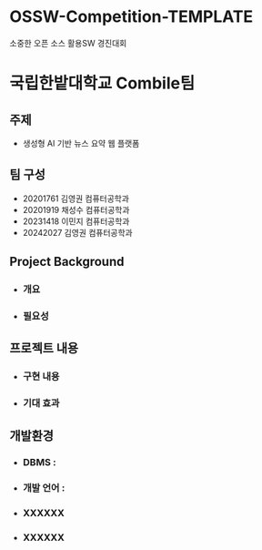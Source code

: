 # OSSW-Competition-TEMPLATE

소중한 오픈 소스 활용SW 경진대회

# 국립한밭대학교 Combile팀

## 주제

- 생성형 AI 기반 뉴스 요약 웹 플랫폼

## 팀 구성

- 20201761 김영권 컴퓨터공학과
- 20201919 채성수 컴퓨터공학과
- 20231418 이민지 컴퓨터공학과
- 20242027 김영권 컴퓨터공학과

## Project Background

- ### 개요
- ### 필요성

## 프로젝트 내용

- ### 구현 내용
- ### 기대 효과

## 개발환경

- ### DBMS :
- ### 개발 언어 :
- ### XXXXXX
- ### XXXXXX
